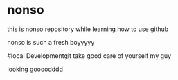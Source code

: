 # nonso

this is nonso repository while learning how to use github

nonso is such a fresh boyyyyy

#local Developmentgit
take good care of yourself my guy

looking goooodddd